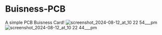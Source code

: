 # Buisness-PCB
A simple PCB Buisness Card! 
![screenshot_2024-08-12_at_10 22 54___pm](https://github.com/user-attachments/assets/47d51120-2192-47a5-82d7-6c8f2ca96229)
![screenshot_2024-08-12_at_10 22 44___pm](https://github.com/user-attachments/assets/46ead67e-be26-48b8-99b6-4a83d8306924)
